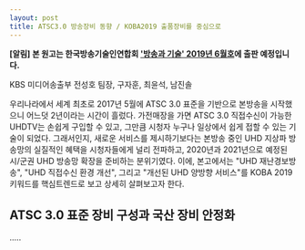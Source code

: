 ```yaml
---
layout: post
title: ATSC3.0 방송장비 동향 / KOBA2019 출품장비를 중심으로 
---
```


**[알림] 본 원고는 한국방송기술인연합회 ['방송과 기술' 2019년 6월호](xxxx)에 출판 예정입니다.**

KBS 미디어송출부 전성호 팀장, 구자훈, 최윤석, 남진솔

우리나라에서 세계 최초로 2017년 5월에 ATSC 3.0 표준을 기반으로 본방송을 시작했으니 어느덧 2년이라는 시간이 흘렀다. 가전매장을 가면 ATSC 3.0 직접수신이 가능한 UHDTV는 손쉽게 구입할 수 있고, 그만큼 시청자 누구나 일상에서 쉽게 접할 수 있는 기술이 되었다. 그래서인지, 새로운 서비스를 제시하기보다는 본방송 중인 UHD 지상파 방송망의 실질적인 혜택을 시청자들에게 널리 전파하고, 2020년과 2021년으로 예정된 시/군권 UHD 방송망 확장을 준비하는 분위기였다. 이에, 본고에서는 "UHD 재난경보방송", "UHD 직접수신 환경 개선", 그리고 "개선된 UHD 양방향 서비스"를 KOBA 2019 키워드를 핵심트렌드로 보고 상세히 살펴보고자 한다.

## ATSC 3.0 표준 장비 구성과 국산 장비 안정화

.....

